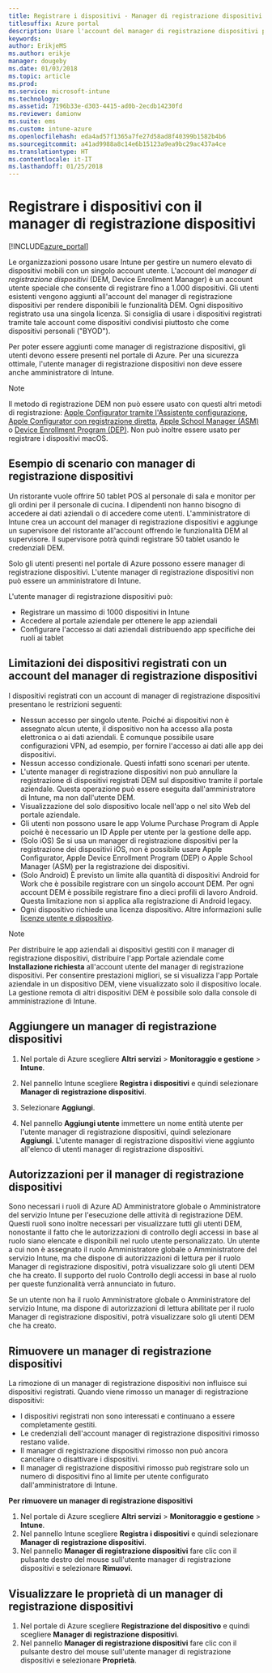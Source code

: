 ```yaml
---
title: Registrare i dispositivi - Manager di registrazione dispositivi
titlesuffix: Azure portal
description: Usare l'account del manager di registrazione dispositivi per registrare i dispositivi in Intune. "
keywords: 
author: ErikjeMS
ms.author: erikje
manager: dougeby
ms.date: 01/03/2018
ms.topic: article
ms.prod: 
ms.service: microsoft-intune
ms.technology: 
ms.assetid: 7196b33e-d303-4415-ad0b-2ecdb14230fd
ms.reviewer: damionw
ms.suite: ems
ms.custom: intune-azure
ms.openlocfilehash: eda4ad57f1365a7fe27d58ad8f40399b1582b4b6
ms.sourcegitcommit: a41ad9988a8c14e6b15123a9ea9bc29ac437a4ce
ms.translationtype: HT
ms.contentlocale: it-IT
ms.lasthandoff: 01/25/2018
---
```

# <a name="enroll-devices-using-device-enrollment-manager"></a>Registrare i dispositivi con il manager di registrazione dispositivi

[!INCLUDE[azure_portal](./includes/azure_portal.md)]

Le organizzazioni possono usare Intune per gestire un numero elevato di dispositivi mobili con un singolo account utente. L'account del *manager di registrazione dispositivi* (DEM, Device Enrollment Manager) è un account utente speciale che consente di registrare fino a 1.000 dispositivi. Gli utenti esistenti vengono aggiunti all'account del manager di registrazione dispositivi per rendere disponibili le funzionalità DEM. Ogni dispositivo registrato usa una singola licenza. Si consiglia di usare i dispositivi registrati tramite tale account come dispositivi condivisi piuttosto che come dispositivi personali ("BYOD").  

Per poter essere aggiunti come manager di registrazione dispositivi, gli utenti devono essere presenti nel portale di Azure. Per una sicurezza ottimale, l'utente manager di registrazione dispositivi non deve essere anche amministratore di Intune.

>[!NOTE]
>Il metodo di registrazione DEM non può essere usato con questi altri metodi di registrazione: [Apple Configurator tramite l'Assistente configurazione](apple-configurator-setup-assistant-enroll-ios.md), [Apple Configurator con registrazione diretta](apple-configurator-direct-enroll-ios.md), [Apple School Manager (ASM)](apple-school-manager-set-up-ios.md) o [Device Enrollment Program (DEP)](device-enrollment-program-enroll-ios.md). Non può inoltre essere usato per registrare i dispositivi macOS. 

## <a name="example-of-a-device-enrollment-manager-scenario"></a>Esempio di scenario con manager di registrazione dispositivi

Un ristorante vuole offrire 50 tablet POS al personale di sala e monitor per gli ordini per il personale di cucina. I dipendenti non hanno bisogno di accedere ai dati aziendali o di accedere come utenti. L'amministratore di Intune crea un account del manager di registrazione dispositivi e aggiunge un supervisore del ristorante all'account offrendo le funzionalità DEM al supervisore. Il supervisore potrà quindi registrare 50 tablet usando le credenziali DEM.

Solo gli utenti presenti nel portale di Azure possono essere manager di registrazione dispositivi. L'utente manager di registrazione dispositivi non può essere un amministratore di Intune.

L'utente manager di registrazione dispositivi può:

-   Registrare un massimo di 1000 dispositivi in Intune
-   Accedere al portale aziendale per ottenere le app aziendali
-   Configurare l'accesso ai dati aziendali distribuendo app specifiche dei ruoli ai tablet

## <a name="limitations-of-devices-that-are-enrolled-with-a-dem-account"></a>Limitazioni dei dispositivi registrati con un account del manager di registrazione dispositivi

I dispositivi registrati con un account di manager di registrazione dispositivi presentano le restrizioni seguenti:

  - Nessun accesso per singolo utente. Poiché ai dispositivi non è assegnato alcun utente, il dispositivo non ha accesso alla posta elettronica o ai dati aziendali. È comunque possibile usare configurazioni VPN, ad esempio, per fornire l'accesso ai dati alle app dei dispositivi.
  - Nessun accesso condizionale. Questi infatti sono scenari per utente.
  - L'utente manager di registrazione dispositivi non può annullare la registrazione di dispositivi registrati DEM sul dispositivo tramite il portale aziendale. Questa operazione può essere eseguita dall'amministratore di Intune, ma non dall'utente DEM.
  - Visualizzazione del solo dispositivo locale nell'app o nel sito Web del portale aziendale.
  - Gli utenti non possono usare le app Volume Purchase Program di Apple poiché è necessario un ID Apple per utente per la gestione delle app.
  - (Solo iOS) Se si usa un manager di registrazione dispositivi per la registrazione dei dispositivi iOS, non è possibile usare Apple Configurator, Apple Device Enrollment Program (DEP) o Apple School Manager (ASM) per la registrazione dei dispositivi.
  - (Solo Android) È previsto un limite alla quantità di dispositivi Android for Work che è possibile registrare con un singolo account DEM. Per ogni account DEM è possibile registrare fino a dieci profili di lavoro Android. Questa limitazione non si applica alla registrazione di Android legacy.
  - Ogni dispositivo richiede una licenza dispositivo. Altre informazioni sulle [licenze utente e dispositivo](licenses-assign.md#how-user-and-device-licenses-affect-access-to-services).


> [!NOTE]
> Per distribuire le app aziendali ai dispositivi gestiti con il manager di registrazione dispositivi, distribuire l'app Portale aziendale come **Installazione richiesta** all'account utente del manager di registrazione dispositivi.
> Per consentire prestazioni migliori, se si visualizza l'app Portale aziendale in un dispositivo DEM, viene visualizzato solo il dispositivo locale. La gestione remota di altri dispositivi DEM è possibile solo dalla console di amministrazione di Intune.


## <a name="add-a-device-enrollment-manager"></a>Aggiungere un manager di registrazione dispositivi

1.  Nel portale di Azure scegliere **Altri servizi** > **Monitoraggio e gestione** > **Intune**.

2.  Nel pannello Intune scegliere **Registra i dispositivi** e quindi selezionare **Manager di registrazione dispositivi**.

3.  Selezionare **Aggiungi**.

4.  Nel pannello **Aggiungi utente** immettere un nome entità utente per l'utente manager di registrazione dispositivi, quindi selezionare **Aggiungi**. L'utente manager di registrazione dispositivi viene aggiunto all'elenco di utenti manager di registrazione dispositivi.

## <a name="permissions-for-dem"></a>Autorizzazioni per il manager di registrazione dispositivi

Sono necessari i ruoli di Azure AD Amministratore globale o Amministratore del servizio Intune per l'esecuzione delle attività di registrazione DEM. Questi ruoli sono inoltre necessari per visualizzare tutti gli utenti DEM, nonostante il fatto che le autorizzazioni di controllo degli accessi in base al ruolo siano elencate e disponibili nel ruolo utente personalizzato. Un utente a cui non è assegnato il ruolo Amministratore globale o Amministratore del servizio Intune, ma che dispone di autorizzazioni di lettura per il ruolo Manager di registrazione dispositivi, potrà visualizzare solo gli utenti DEM che ha creato. Il supporto del ruolo Controllo degli accessi in base al ruolo per queste funzionalità verrà annunciato in futuro.

Se un utente non ha il ruolo Amministratore globale o Amministratore del servizio Intune, ma dispone di autorizzazioni di lettura abilitate per il ruolo Manager di registrazione dispositivi, potrà visualizzare solo gli utenti DEM che ha creato.

## <a name="remove-a-device-enrollment-manager"></a>Rimuovere un manager di registrazione dispositivi

La rimozione di un manager di registrazione dispositivi non influisce sui dispositivi registrati. Quando viene rimosso un manager di registrazione dispositivi:

-   I dispositivi registrati non sono interessati e continuano a essere completamente gestiti.
-   Le credenziali dell'account manager di registrazione dispositivi rimosso restano valide.
-   Il manager di registrazione dispositivi rimosso non può ancora cancellare o disattivare i dispositivi.
-   Il manager di registrazione dispositivi rimosso può registrare solo un numero di dispositivi fino al limite per utente configurato dall'amministratore di Intune.

**Per rimuovere un manager di registrazione dispositivi**

1. Nel portale di Azure scegliere **Altri servizi** > **Monitoraggio e gestione** > **Intune**.
2. Nel pannello Intune scegliere **Registra i dispositivi** e quindi selezionare **Manager di registrazione dispositivi**.
3. Nel pannello **Manager di registrazione dispositivi** fare clic con il pulsante destro del mouse sull'utente manager di registrazione dispositivi e selezionare **Rimuovi**.

## <a name="view-the-properties-of-a-device-enrollment-manager"></a>Visualizzare le proprietà di un manager di registrazione dispositivi

1. Nel portale di Azure scegliere **Registrazione del dispositivo** e quindi scegliere **Manager di registrazione dispositivi**.
2. Nel pannello **Manager di registrazione dispositivi** fare clic con il pulsante destro del mouse sull'utente manager di registrazione dispositivi e selezionare **Proprietà**.
